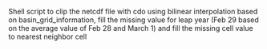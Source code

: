 Shell script to clip the netcdf file with cdo using bilinear interpolation based on basin_grid_information, fill the missing value for leap year (Feb 29 based on the average value of Feb 28 and March 1) and fill the missing cell value to nearest neighbor cell
